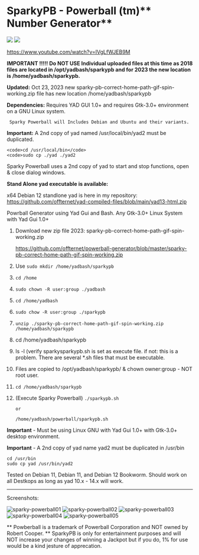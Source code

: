 # SparkyPB - Powerball (tm)** Number Generator**

<img src="https://github.com/offternet/powerball-generator/blob/master/sparkypb-icon.png"> <img src="https://github.com/offternet/powerball-generator/blob/master/sparky-pb-300banner.png">

https://www.youtube.com/watch?v=IVgLfWJEB9M

**IMPORTANT !!!!!    Do NOT USE Individual uploaded files at this time as 2018 files are located in /opt/yadbash/sparkypb and for 2023 the new location is /home/yadbash/sparkypb.**

**Updated:** Oct 23, 2023 new sparky-pb-correct-home-path-gif-spin-working.zip file has new location /home/yadbash/sparkypb

**Dependencies:** Requires YAD GUI 1.0+ and requires Gtk-3.0+ environment on a GNU Linux system. 

     Sparky Powerball will Includes Debian and Ubuntu and their variants.

**Important:** A 2nd copy of yad named /usr/local/bin/yad2 must be duplicated.

    <code>cd /usr/local/bin</code>
    <code>sudo cp ./yad ./yad2

Sparky Powerball uses a 2nd copy of yad to start and stop functions, open & close dialog windows.

**Stand Alone yad executable is available:**

x64 Debian 12 standlone yad is here in my repository: https://github.com/offternet/yad-compiled-files/blob/main/yad13-html.zip

Powrball Generator using Yad Gui and Bash.  Any Gtk-3.0+ Linux System with Yad Gui 1.0+

1. Download new zip file 2023: sparky-pb-correct-home-path-gif-spin-working.zip

   https://github.com/offternet/powerball-generator/blob/master/sparky-pb-correct-home-path-gif-spin-working.zip

2. Use <code>sudo mkdir /home/yadbash/sparkypb</code>

3. <code>cd /home</code>

4. <code>sudo chown -R user:group ./yadbash</code>

5. <code>cd /home/yadbash</code>

6. <code>sudo chow -R user:group ./sparkypb</code>

7. <code>unzip ./sparky-pb-correct-home-path-gif-spin-working.zip /home/yadbash/sparkypb</code>

8. cd /home/yadbash/sparkypb

9. ls -l  (verify sparkysparkypb.sh is set as execute file. if not: this is a problem. There are several *.sh files that must be executable.

10. Files are copied to /opt/yadbash/sparkypb/  & chown owner:group - NOT root user.

11. <code>cd /home/yadbash/sparkypb</code>

12. (Execute Sparky Powerball) <code>./sparkypb.sh</code>
    
        or
        
        /home/yadbash/powerball/sparkypb.sh
    

**Important** - Must be using Linux GNU with Yad Gui 1.0+ with Gtk-3.0+ desktop environment.

**Important** - A 2nd copy of yad name yad2 must be duplicated in /usr/bin 

    cd /usr/bin
    sudo cp yad /usr/bin/yad2


Tested on Debian 11, Debian 11, and Debian 12 Bookworm. Should work on all Destkops as long as yad 10.x - 14.x will work.

----------------------
Screenshots:

![sparky-powerball01](https://user-images.githubusercontent.com/68208919/149611198-1972649b-d6f1-4bfb-9a0d-de058b526589.png)
![sparky-powerball02](https://user-images.githubusercontent.com/68208919/149611256-21fe21f2-b287-49ae-8302-775348c1c6c6.png)
![sparky-powerball03](https://user-images.githubusercontent.com/68208919/149611271-89441f40-8528-4cf7-b8f1-06523390e94a.png)
![sparky-powerball04](https://user-images.githubusercontent.com/68208919/149611282-bcf39a8c-6210-4a53-bace-bb51a67dbab4.png)
![sparky-powerball05](https://user-images.githubusercontent.com/68208919/149611288-738db17c-2724-4ce4-8f13-afe433160e6d.png)

** Powberball is a trademark of Powerball Corporation and NOT owned by Robert Cooper. 
** SparkyPB is only for entertainment purposes and will NOT increase your changes of winning a Jackpot but if you do, 1% for use would be a kind jesture of apprecation.
